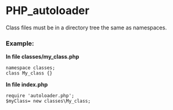 # PHP_autoloader

Class files must be in a directory tree the same as namespaces.

### Example:

**In file classes/my_class.php**

```
namespace classes;
class My_class {}
```

**In file index.php**

```
require 'autoloader.php';
$myClass= new classes\My_class;
```
